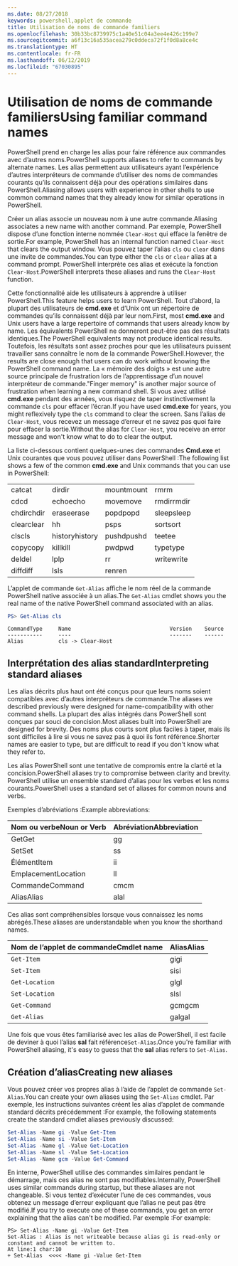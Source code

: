 ```yaml
---
ms.date: 08/27/2018
keywords: powershell,applet de commande
title: Utilisation de noms de commande familiers
ms.openlocfilehash: 30b33bc8739975c1a40e51c04a3ee4e426c199e7
ms.sourcegitcommit: a6f13c16a535acea279c0ddeca72f1f0d8a8ce4c
ms.translationtype: HT
ms.contentlocale: fr-FR
ms.lasthandoff: 06/12/2019
ms.locfileid: "67030895"
---
```

# <a name="using-familiar-command-names"></a><span data-ttu-id="e74df-103">Utilisation de noms de commande familiers</span><span class="sxs-lookup"><span data-stu-id="e74df-103">Using familiar command names</span></span>

<span data-ttu-id="e74df-104">PowerShell prend en charge les alias pour faire référence aux commandes avec d’autres noms.</span><span class="sxs-lookup"><span data-stu-id="e74df-104">PowerShell supports aliases to refer to commands by alternate names.</span></span> <span data-ttu-id="e74df-105">Les alias permettent aux utilisateurs ayant l’expérience d’autres interpréteurs de commande d’utiliser des noms de commandes courants qu’ils connaissent déjà pour des opérations similaires dans PowerShell.</span><span class="sxs-lookup"><span data-stu-id="e74df-105">Aliasing allows users with experience in other shells to use common command names that they already know for similar operations in PowerShell.</span></span>

<span data-ttu-id="e74df-106">Créer un alias associe un nouveau nom à une autre commande.</span><span class="sxs-lookup"><span data-stu-id="e74df-106">Aliasing associates a new name with another command.</span></span> <span data-ttu-id="e74df-107">Par exemple, PowerShell dispose d’une fonction interne nommée `Clear-Host` qui efface la fenêtre de sortie.</span><span class="sxs-lookup"><span data-stu-id="e74df-107">For example, PowerShell has an internal function named `Clear-Host` that clears the output window.</span></span> <span data-ttu-id="e74df-108">Vous pouvez taper l’alias `cls` ou `clear` dans une invite de commandes.</span><span class="sxs-lookup"><span data-stu-id="e74df-108">You can type either the `cls` or `clear` alias at a command prompt.</span></span> <span data-ttu-id="e74df-109">PowerShell interprète ces alias et exécute la fonction `Clear-Host`.</span><span class="sxs-lookup"><span data-stu-id="e74df-109">PowerShell interprets these aliases and runs the `Clear-Host` function.</span></span>

<span data-ttu-id="e74df-110">Cette fonctionnalité aide les utilisateurs à apprendre à utiliser PowerShell.</span><span class="sxs-lookup"><span data-stu-id="e74df-110">This feature helps users to learn PowerShell.</span></span> <span data-ttu-id="e74df-111">Tout d’abord, la plupart des utilisateurs de **cmd.exe** et d’Unix ont un répertoire de commandes qu’ils connaissent déjà par leur nom.</span><span class="sxs-lookup"><span data-stu-id="e74df-111">First, most **cmd.exe** and Unix users have a large repertoire of commands that users already know by name.</span></span> <span data-ttu-id="e74df-112">Les équivalents PowerShell ne donneront peut-être pas des résultats identiques.</span><span class="sxs-lookup"><span data-stu-id="e74df-112">The PowerShell equivalents may not produce identical results.</span></span> <span data-ttu-id="e74df-113">Toutefois, les résultats sont assez proches pour que les utilisateurs puissent travailler sans connaître le nom de la commande PowerShell.</span><span class="sxs-lookup"><span data-stu-id="e74df-113">However, the results are close enough that users can do work without knowing the PowerShell command name.</span></span> <span data-ttu-id="e74df-114">La « mémoire des doigts » est une autre source principale de frustration lors de l’apprentissage d’un nouvel interpréteur de commande.</span><span class="sxs-lookup"><span data-stu-id="e74df-114">"Finger memory" is another major source of frustration when learning a new command shell.</span></span> <span data-ttu-id="e74df-115">Si vous avez utilisé **cmd.exe** pendant des années, vous risquez de taper instinctivement la commande `cls` pour effacer l’écran.</span><span class="sxs-lookup"><span data-stu-id="e74df-115">If you have used **cmd.exe** for years, you might reflexively type the `cls` command to clear the screen.</span></span> <span data-ttu-id="e74df-116">Sans l’alias de `Clear-Host`, vous recevez un message d’erreur et ne savez pas quoi faire pour effacer la sortie.</span><span class="sxs-lookup"><span data-stu-id="e74df-116">Without the alias for `Clear-Host`, you receive an error message and won't know what to do to clear the output.</span></span>

<span data-ttu-id="e74df-117">La liste ci-dessous contient quelques-unes des commandes **Cmd.exe** et Unix courantes que vous pouvez utiliser dans PowerShell :</span><span class="sxs-lookup"><span data-stu-id="e74df-117">The following list shows a few of the common **cmd.exe** and Unix commands that you can use in PowerShell:</span></span>

|||||
|-|-|-|-|
|<span data-ttu-id="e74df-118">cat</span><span class="sxs-lookup"><span data-stu-id="e74df-118">cat</span></span>|<span data-ttu-id="e74df-119">dir</span><span class="sxs-lookup"><span data-stu-id="e74df-119">dir</span></span>|<span data-ttu-id="e74df-120">mount</span><span class="sxs-lookup"><span data-stu-id="e74df-120">mount</span></span>|<span data-ttu-id="e74df-121">rm</span><span class="sxs-lookup"><span data-stu-id="e74df-121">rm</span></span>|
|<span data-ttu-id="e74df-122">cd</span><span class="sxs-lookup"><span data-stu-id="e74df-122">cd</span></span>|<span data-ttu-id="e74df-123">echo</span><span class="sxs-lookup"><span data-stu-id="e74df-123">echo</span></span>|<span data-ttu-id="e74df-124">move</span><span class="sxs-lookup"><span data-stu-id="e74df-124">move</span></span>|<span data-ttu-id="e74df-125">rmdir</span><span class="sxs-lookup"><span data-stu-id="e74df-125">rmdir</span></span>|
|<span data-ttu-id="e74df-126">chdir</span><span class="sxs-lookup"><span data-stu-id="e74df-126">chdir</span></span>|<span data-ttu-id="e74df-127">erase</span><span class="sxs-lookup"><span data-stu-id="e74df-127">erase</span></span>|<span data-ttu-id="e74df-128">popd</span><span class="sxs-lookup"><span data-stu-id="e74df-128">popd</span></span>|<span data-ttu-id="e74df-129">sleep</span><span class="sxs-lookup"><span data-stu-id="e74df-129">sleep</span></span>|
|<span data-ttu-id="e74df-130">clear</span><span class="sxs-lookup"><span data-stu-id="e74df-130">clear</span></span>|<span data-ttu-id="e74df-131">h</span><span class="sxs-lookup"><span data-stu-id="e74df-131">h</span></span>|<span data-ttu-id="e74df-132">ps</span><span class="sxs-lookup"><span data-stu-id="e74df-132">ps</span></span>|<span data-ttu-id="e74df-133">sort</span><span class="sxs-lookup"><span data-stu-id="e74df-133">sort</span></span>|
|<span data-ttu-id="e74df-134">cls</span><span class="sxs-lookup"><span data-stu-id="e74df-134">cls</span></span>|<span data-ttu-id="e74df-135">history</span><span class="sxs-lookup"><span data-stu-id="e74df-135">history</span></span>|<span data-ttu-id="e74df-136">pushd</span><span class="sxs-lookup"><span data-stu-id="e74df-136">pushd</span></span>|<span data-ttu-id="e74df-137">tee</span><span class="sxs-lookup"><span data-stu-id="e74df-137">tee</span></span>|
|<span data-ttu-id="e74df-138">copy</span><span class="sxs-lookup"><span data-stu-id="e74df-138">copy</span></span>|<span data-ttu-id="e74df-139">kill</span><span class="sxs-lookup"><span data-stu-id="e74df-139">kill</span></span>|<span data-ttu-id="e74df-140">pwd</span><span class="sxs-lookup"><span data-stu-id="e74df-140">pwd</span></span>|<span data-ttu-id="e74df-141">type</span><span class="sxs-lookup"><span data-stu-id="e74df-141">type</span></span>|
|<span data-ttu-id="e74df-142">del</span><span class="sxs-lookup"><span data-stu-id="e74df-142">del</span></span>|<span data-ttu-id="e74df-143">lp</span><span class="sxs-lookup"><span data-stu-id="e74df-143">lp</span></span>|<span data-ttu-id="e74df-144">r</span><span class="sxs-lookup"><span data-stu-id="e74df-144">r</span></span>|<span data-ttu-id="e74df-145">write</span><span class="sxs-lookup"><span data-stu-id="e74df-145">write</span></span>|
|<span data-ttu-id="e74df-146">diff</span><span class="sxs-lookup"><span data-stu-id="e74df-146">diff</span></span>|<span data-ttu-id="e74df-147">ls</span><span class="sxs-lookup"><span data-stu-id="e74df-147">ls</span></span>|<span data-ttu-id="e74df-148">ren</span><span class="sxs-lookup"><span data-stu-id="e74df-148">ren</span></span>||

<span data-ttu-id="e74df-149">L’applet de commande `Get-Alias` affiche le nom réel de la commande PowerShell native associée à un alias.</span><span class="sxs-lookup"><span data-stu-id="e74df-149">The `Get-Alias` cmdlet shows you the real name of the native PowerShell command associated with an alias.</span></span>

```powershell
PS> Get-Alias cls
```

```Output
CommandType     Name                               Version    Source
-----------     ----                               -------    ------
Alias           cls -> Clear-Host
```

## <a name="interpreting-standard-aliases"></a><span data-ttu-id="e74df-150">Interprétation des alias standard</span><span class="sxs-lookup"><span data-stu-id="e74df-150">Interpreting standard aliases</span></span>

<span data-ttu-id="e74df-151">Les alias décrits plus haut ont été conçus pour que leurs noms soient compatibles avec d’autres interpréteurs de commande.</span><span class="sxs-lookup"><span data-stu-id="e74df-151">The aliases we described previously were designed for name-compatibility with other command shells.</span></span>
<span data-ttu-id="e74df-152">La plupart des alias intégrés dans PowerShell sont conçues par souci de concision.</span><span class="sxs-lookup"><span data-stu-id="e74df-152">Most aliases built into PowerShell are designed for brevity.</span></span> <span data-ttu-id="e74df-153">Des noms plus courts sont plus faciles à taper, mais ils sont difficiles à lire si vous ne savez pas à quoi ils font référence.</span><span class="sxs-lookup"><span data-stu-id="e74df-153">Shorter names are easier to type, but are difficult to read if you don't know what they refer to.</span></span>

<span data-ttu-id="e74df-154">Les alias PowerShell sont une tentative de compromis entre la clarté et la concision.</span><span class="sxs-lookup"><span data-stu-id="e74df-154">PowerShell aliases try to compromise between clarity and brevity.</span></span> <span data-ttu-id="e74df-155">PowerShell utilise un ensemble standard d’alias pour les verbes et les noms courants.</span><span class="sxs-lookup"><span data-stu-id="e74df-155">PowerShell uses a standard set of aliases for common nouns and verbs.</span></span>

<span data-ttu-id="e74df-156">Exemples d’abréviations :</span><span class="sxs-lookup"><span data-stu-id="e74df-156">Example abbreviations:</span></span>

| <span data-ttu-id="e74df-157">Nom ou verbe</span><span class="sxs-lookup"><span data-stu-id="e74df-157">Noun or Verb</span></span> | <span data-ttu-id="e74df-158">Abréviation</span><span class="sxs-lookup"><span data-stu-id="e74df-158">Abbreviation</span></span> |
|--------------|--------------|
| <span data-ttu-id="e74df-159">Get</span><span class="sxs-lookup"><span data-stu-id="e74df-159">Get</span></span>          | <span data-ttu-id="e74df-160">g</span><span class="sxs-lookup"><span data-stu-id="e74df-160">g</span></span>            |
| <span data-ttu-id="e74df-161">Set</span><span class="sxs-lookup"><span data-stu-id="e74df-161">Set</span></span>          | <span data-ttu-id="e74df-162">s</span><span class="sxs-lookup"><span data-stu-id="e74df-162">s</span></span>            |
| <span data-ttu-id="e74df-163">Élément</span><span class="sxs-lookup"><span data-stu-id="e74df-163">Item</span></span>         | <span data-ttu-id="e74df-164">i</span><span class="sxs-lookup"><span data-stu-id="e74df-164">i</span></span>            |
| <span data-ttu-id="e74df-165">Emplacement</span><span class="sxs-lookup"><span data-stu-id="e74df-165">Location</span></span>     | <span data-ttu-id="e74df-166">l</span><span class="sxs-lookup"><span data-stu-id="e74df-166">l</span></span>            |
| <span data-ttu-id="e74df-167">Commande</span><span class="sxs-lookup"><span data-stu-id="e74df-167">Command</span></span>      | <span data-ttu-id="e74df-168">cm</span><span class="sxs-lookup"><span data-stu-id="e74df-168">cm</span></span>           |
| <span data-ttu-id="e74df-169">Alias</span><span class="sxs-lookup"><span data-stu-id="e74df-169">Alias</span></span>        | <span data-ttu-id="e74df-170">al</span><span class="sxs-lookup"><span data-stu-id="e74df-170">al</span></span>           |

<span data-ttu-id="e74df-171">Ces alias sont compréhensibles lorsque vous connaissez les noms abrégés.</span><span class="sxs-lookup"><span data-stu-id="e74df-171">These aliases are understandable when you know the shorthand names.</span></span>

| <span data-ttu-id="e74df-172">Nom de l’applet de commande</span><span class="sxs-lookup"><span data-stu-id="e74df-172">Cmdlet name</span></span>    | <span data-ttu-id="e74df-173">Alias</span><span class="sxs-lookup"><span data-stu-id="e74df-173">Alias</span></span> |
|----------------|-------|
| `Get-Item`     | <span data-ttu-id="e74df-174">gi</span><span class="sxs-lookup"><span data-stu-id="e74df-174">gi</span></span>    |
| `Set-Item`     | <span data-ttu-id="e74df-175">si</span><span class="sxs-lookup"><span data-stu-id="e74df-175">si</span></span>    |
| `Get-Location` | <span data-ttu-id="e74df-176">gl</span><span class="sxs-lookup"><span data-stu-id="e74df-176">gl</span></span>    |
| `Set-Location` | <span data-ttu-id="e74df-177">sl</span><span class="sxs-lookup"><span data-stu-id="e74df-177">sl</span></span>    |
| `Get-Command`  | <span data-ttu-id="e74df-178">gcm</span><span class="sxs-lookup"><span data-stu-id="e74df-178">gcm</span></span>   |
| `Get-Alias`    | <span data-ttu-id="e74df-179">gal</span><span class="sxs-lookup"><span data-stu-id="e74df-179">gal</span></span>   |

<span data-ttu-id="e74df-180">Une fois que vous êtes familiarisé avec les alias de PowerShell, il est facile de deviner à quoi l’alias **sal** fait référence`Set-Alias`.</span><span class="sxs-lookup"><span data-stu-id="e74df-180">Once you're familiar with PowerShell aliasing, it's easy to guess that the **sal** alias refers to `Set-Alias`.</span></span>

## <a name="creating-new-aliases"></a><span data-ttu-id="e74df-181">Création d’alias</span><span class="sxs-lookup"><span data-stu-id="e74df-181">Creating new aliases</span></span>

<span data-ttu-id="e74df-182">Vous pouvez créer vos propres alias à l’aide de l’applet de commande `Set-Alias`.</span><span class="sxs-lookup"><span data-stu-id="e74df-182">You can create your own aliases using the `Set-Alias` cmdlet.</span></span> <span data-ttu-id="e74df-183">Par exemple, les instructions suivantes créent les alias d’applet de commande standard décrits précédemment :</span><span class="sxs-lookup"><span data-stu-id="e74df-183">For example, the following statements create the standard cmdlet aliases previously discussed:</span></span>

```powershell
Set-Alias -Name gi -Value Get-Item
Set-Alias -Name si -Value Set-Item
Set-Alias -Name gl -Value Get-Location
Set-Alias -Name sl -Value Set-Location
Set-Alias -Name gcm -Value Get-Command
```

<span data-ttu-id="e74df-184">En interne, PowerShell utilise des commandes similaires pendant le démarrage, mais ces alias ne sont pas modifiables.</span><span class="sxs-lookup"><span data-stu-id="e74df-184">Internally, PowerShell uses similar commands during startup, but these aliases are not changeable.</span></span>
<span data-ttu-id="e74df-185">Si vous tentez d’exécuter l’une de ces commandes, vous obtenez un message d’erreur expliquant que l’alias ne peut pas être modifié.</span><span class="sxs-lookup"><span data-stu-id="e74df-185">If you try to execute one of these commands, you get an error explaining that the alias can't be modified.</span></span> <span data-ttu-id="e74df-186">Par exemple :</span><span class="sxs-lookup"><span data-stu-id="e74df-186">For example:</span></span>

```
PS> Set-Alias -Name gi -Value Get-Item
Set-Alias : Alias is not writeable because alias gi is read-only or constant and cannot be written to.
At line:1 char:10
+ Set-Alias  <<<< -Name gi -Value Get-Item
```
